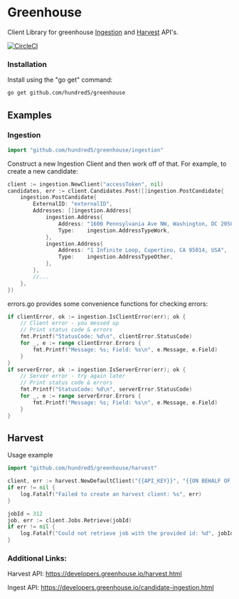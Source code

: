 # Greenhouse
Client Library for greenhouse [Ingestion](https://developers.greenhouse.io/candidate-ingestion.html) and [Harvest](https://developers.greenhouse.io/harvest.html) API's.

[![CircleCI](https://circleci.com/gh/Hundred5/greenhouse/tree/master.svg?style=svg)](https://circleci.com/gh/Hundred5/greenhouse/tree/master)

### Installation
Install using the "go get" command:
```sh
go get github.com/hundred5/greenhouse
```

## Examples

### Ingestion

```go
import "github.com/hundred5/greenhouse/ingestion"
```

Construct a new Ingestion Client and then work off of that. For example, to create a new candidate:
```go
client := ingestion.NewClient("accessToken", nil)
candidates, err := client.Candidates.Post([]ingestion.PostCandidate{
    ingestion.PostCandidate{
        ExternalID: "externalID",
        Addresses: []ingestion.Address{
            ingestion.Address{
                Address: "1600 Pennsylvania Ave NW, Washington, DC 20500, USA",
                Type:    ingestion.AddressTypeWork,
            },
            ingestion.Address{
                Address: "1 Infinite Loop, Cupertino, CA 95014, USA",
                Type:    ingestion.AddressTypeOther,
            },
        },
        //...
    },
})
```

errors.go provides some convenience functions for checking errors:
```go
if clientError, ok := ingestion.IsClientError(err); ok {
    // Client error - you messed up
    // Print status code & errors
    fmt.Printf("StatusCode: %d\n", clientError.StatusCode)
    for _, e := range clientError.Errors {
        fmt.Printf("Message: %s; Field: %s\n", e.Message, e.Field)
    }
}
if serverError, ok := ingestion.IsServerError(err); ok {
    // Server error - try again later
    // Print status code & errors
    fmt.Printf("StatusCode: %d\n", serverError.StatusCode)
    for _, e := range serverError.Errors {
        fmt.Printf("Message: %s; Field: %s\n", e.Message, e.Field)
    }
}
```

## Harvest
Usage example

```go
import "github.com/hundred5/greenhouse/harvest"

client, err := harvest.NewDefaultClient("{{API_KEY}}", "{{ON BEHALF OF HEADER}}")
if err != nil {
    log.Fatalf("Failed to create an harvest client: %s", err)
}

jobId = 312
job, err := client.Jobs.Retrieve(jobId)
if err != nil {
    log.Fatalf("Could not retrieve job with the provided id: %d", jobId)
}
```

### Additional Links:
Harvest API: https://developers.greenhouse.io/harvest.html

Ingest API: https://developers.greenhouse.io/candidate-ingestion.html
